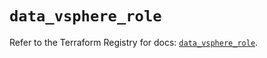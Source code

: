 # `data_vsphere_role`

Refer to the Terraform Registry for docs: [`data_vsphere_role`](https://registry.terraform.io/providers/hashicorp/vsphere/2.9.1/docs/data-sources/role).
